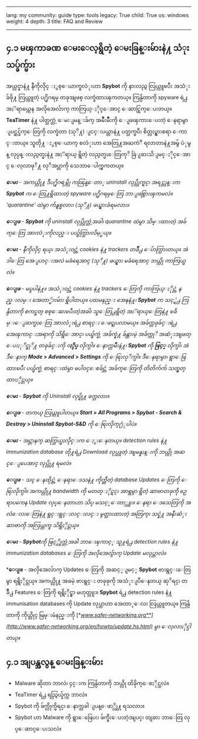 

---

lang: my
community: guide
type: tools
legacy: True
child: True
os: windows
weight: 4
depth: 3
title: FAQ and Review

---

<a name="4.1"></a>
## ၄.၁ မၾကာခဏ ေမးေလ့ရွိတဲ့ ေမးခြန္းမ်ားနဲ႔ သံုးသပ္ခ်က္မ်ား ##

အယ္လင္နာနဲ႔ နီကိုလိုင္ ႏွစ္ေယာက္စလံုးဟာ **Spybot** ကို နားလည္ရ လြယ္ကူၿပီး အသံုးခ်ဖို႔ လြယ္ကူတဲ့ ပ႐ိုဂရမ္ တခုအျဖစ္ လက္ခံထားၾကတယ္။ ကြန္ပ်ဴတာကို spyware ရဲ႕ အႏၱရာယ္ကေန အလိုအေလ်ာက္ ကာကြယ္ႏိုင္ေအာင္ ေဆာင္ရြက္ေပးတယ္။ **TeaTimer** နဲ႔ ပါတ္သက္တဲ့ ေမးျမန္းခ်က္ အမ်ဳိးမ်ဳိးကို ေျဖၾကားေပးတဲ့ ေနရာမွာ ျပင္ဆင္ခ်က္ေတြကို လက္ခံတာ (သုိ႔) ျငင္းပယ္တာနဲ႔ ပတ္သက္ၿပီး စိတ္လႈပ္ရွားစရာ ေကာင္းတယ္။ သူတို႔ ႏွစ္ေယာက္ စလံုးဟာ အေတြ႔အႀကံဳ ရလာတာနဲ႔အမွ် ပံုမွန္ လုပ္ငန္းလည္ပတ္မႈနဲ႔ အႏၱရာယ္ ရွိတဲ့ လည္ပတ္မႈေတြကုိ ခြဲျခားသိျမင္ႏိုင္ေအာင္ ေလ့လာဖုိ႔ လုိအပ္တာကို သေဘာေပါက္ၾကတယ္။

<div class="background" markdown="1">

***ေမး** - အကယ္လို႔ ဒီပ႐ိုဂရမ္ကို ကၽြန္ေတာ္ uninstall လုပ္လိုက္ရင္၊ အရင္တုန္းက **Spybot** က ေတြ႔ရွိထားတဲ့ spyware ပ႐ိုဂရမ္ေတြ ဘာျဖစ္သြားၾကမလဲ။ 'quarantine' ထဲမွာ က်န္ရစ္မလား၊ (သုိ႔) ဖယ္ရွားခံရမလား။* 

***ေျဖ** - **Spybot** ကို uninstall လုပ္လိုက္တဲ့အခါ၊ quarantine ထဲမွာ သိမ္းထားတဲ့ အခ်က္ေတြ အားလံုးကိုလည္း ပယ္ဖ်က္သြားလိမ့္မယ္။*

***ေမး** - နီကိုလိုင္ ရယ္၊ အသံုးဝင္တဲ့ cookies နဲ႔ trackers တခ်ဳိ႕ ေပ်ာက္သြားတယ္။ အဲဒါေတြ အေျပာင္းအလဲ မခံရေအာင္ (သုိ႔) ဖယ္ရွား မခံရေအာင္ ဘယ္လို ကာကြယ္မလဲ။* 

***ေျဖ** - မပူပါနဲ႔။ အသံုးဝင္တဲ့ cookies နဲ႔ trackers ေတြကို ကာကြယ္ႏိုင္တဲ့ နည္းလမ္း အေတာ္မ်ားမ်ား ရွိပါတယ္။ ပထမနည္း အေနနဲ႔၊ **Spybot** က သင့္ရဲ႕ ကြန္ပ်ဴတာကို စကင္ဖတ္ စစ္ေဆးၿပီးတဲ့အခါ၊ သူေတြ႕ရွိတဲ့ အႏၱရာယ္ေတြနဲ႔ ၿခိမ္းေျခာက္မႈေတြ အားလံုးရဲ႕ စာရင္း ေဖၚျပလာမယ္။ အခ်က္တခုခ်င္းရဲ႕ အေၾကာင္းအရာကို သိရွိေအာင္၊ ပယ္ဖ်က္မဲ့ အခ်က္နဲ႔ ခ်န္ထားမဲ့ အခ်က္ကုိ အဆံုးအျဖတ္ ေပးႏုိင္ဖုိ႔ တခုခ်င္းကို **ႏွိပ္** လိုက္ပါ။ ေနာက္တမ်ဳိးနဲ႔၊ **Spybot** ကို **ဖြင့္** လိုက္ပါ၊ အဲဒီေနာက္ **Mode > Advanced > Settings** ကို ေရြးလုိက္ပါ။ ဒီေနရာမွာ၊ ရွာေဖြထားၿပီး ပယ္ဖ်က္မဲ့ စာရင္းထဲမွာ မပါ၀င္ေစခ်င္တဲ့ အခ်က္ေတြကို တိတိက်က် သတ္မွတ္ထားႏိုင္တယ္။*

***ေမး** - **Spybot** ကို Uninstall လုပ္ဖို႔ ခက္သလား။*

***ေျဖ** - တကယ္ လြယ္ကူပါတယ္။ **Start > All Programs > Spybot - Search & Destroy > Uninstall Spybot-S&D** ကို ေရြးလိုက္႐ံုပါပဲ။* 

***ေမး** - အင္တာနက္ ဆက္သြယ္မႈလိုင္းက ေႏွးေနတယ္။ detection rules နဲ႔ immunization database တို႔ရဲ႕ Download လုပ္ယူတဲ့ အျမန္နႈန္းကို ဘယ္လို အဆင္ေျပေအာင္ လုပ္လို႔ ရမလဲ။*

***ေျဖ** - သင္ ေနထိုင္တဲ့ ေနရာေဒသနဲ႔ ကိုက္ညီတဲ့ database Updates ေတြကို ေရြးလိုက္ပါ။ အကယ္လို႔ bandwidth ကို မတတ္ႏိုင္ရင္၊ အာရွမွာ ရွိတဲ့ ဆာဗာတခုကို ဥေရာပကေန Update လုပ္ေနတာဟာ သိပ္ မသင့္ေတာ္ဘူး။ ေနရာ ေဒသေတြကို အလံေလးေတြနဲ႔ ရွင္းရွင္းလင္းလင္း မွတ္သားထားတဲ့ အတြက္၊ သင္နဲ႔ အနီးဆံုး ဆာဗာကို အလြယ္တကူ သိရွိႏိုင္တယ္။*

***ေမး** - **Spybot**ကို ဖြင့္လိုက္တဲ့အခါ ဘာေၾကာင့္ သူ႔ရဲ႕ detection rules နဲ႔ immunization databases ေတြကို အလိုအေလွ်ာက္ Update မလုပ္တာလဲ။*

***ေျဖ** - အလိုအေလ်ာက္ Updates ေတြကို အဆင့္ျမင့္ **Spybot** ဗားရွင္းေတြမွာ ရရွိႏိုင္တယ္။ အကယ္လို႔ အခမဲ့ ဗားရွင္း တခုခုကို အသံုးျပဳေနတယ္ ဆုိရင္၊ တခ်ဳိ႕ Features ေတြကို ရရွိႏိုင္မွာ မဟုတ္ဘူး။ **Spybot** ရဲ႕ detection rules နဲ႔ immunisation databases ကို Update လုပ္တာဟာ အေတာ္ေလး လြယ္ကူတယ္။ ကြန္ပ်ဴတာကို ကိုယ္တိုင္ မြမ္းမံနည္းကို [**www.safer-networking.org**](http://www.safer-networking.org/en/howto/update.hs.html) မွာ ေလ့လာႏိုင္ပါတယ္။*

</div>

<a name="4.1"></a>
## ၄.၁ အျပန္အလွန္ ေမးခြန္းမ်ား ##

- Malware ဆိုတာ ဘာလဲ၊ ၄င္းက ကြန္ပ်ဴတာကို ဘယ္လို ထိခိုက္ေစႏိုင္သလဲ။
- TeaTimer ရဲ႕ ရည္ရြယ္ခ်က္က ဘာလဲ။
- Spybot ကို ဖ်က္လိုက္မိရင္၊ ေနာက္တခါ ျပန္ေဖာ္လို႔ ရသလား။
- Spybot ဟာ Malware ကို ရွာေဖြေပး၊ ဖ်က္စီးေပးတဲ့အျပင္၊ တျခား ဘာေတြ လုပ္ေဆာင္ေပးသလဲ။

